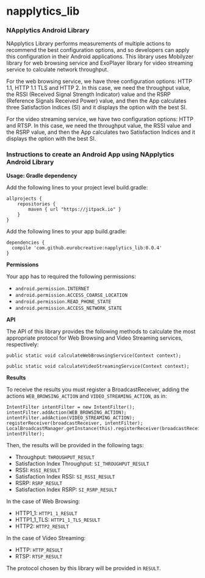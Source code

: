 # napplytics_lib
<h3><b>NApplytics Android Library</b></h3>

NApplytics Library performs measurements of multiple actions to recommend the best configuration options, and so developers can apply this configuration in their Android applications. This library uses Mobilyzer library for web browsing service and ExoPlayer library for video streaming service to calculate network throughput.

For the web browsing service, we have three configuration options: HTTP 1.1, HTTP 1.1 TLS and HTTP 2. In this case, we need the throughput value, the RSSI (Received Signal Strength Indicator) value and the RSRP (Reference Signals Received Power) value, and then the App calculates three Satisfaction Indices (SI) and it displays the option with the best SI.

For the video streaming service, we have two configuration options: HTTP and RTSP. In this case, we need the throughput value, the RSSI value and the RSRP value, and then the App calculates two Satisfaction Indices and it displays the option with the best SI.

<h3><b>Instructions to create an Android App using NApplytics Android Library</b></h3>

<b>Usage: Gradle dependency</b>

Add the following lines to your project level build.gradle:

```
allprojects {
	repositories {
		maven { url "https://jitpack.io" }
	}
}
```

Add the following lines to your app build.gradle:

```
dependencies {
  compile 'com.github.eurobcreative:napplytics_lib:0.0.4'
}
```


<b>Permissions</b>

Your app has to required the following permissions:

  - ```android.permission.INTERNET```
  - ```android.permission.ACCESS_COARSE_LOCATION```
  - ```android.permission.READ_PHONE_STATE```
  - ```android.permission.ACCESS_NETWORK_STATE```


<b>API</b>

The API of this library provides the following methods to calculate the most appropriate protocol for Web Browsing and Video Streaming services, respectively:

```
public static void calculateWebBrowsingService(Context context);
```

```
public static void calculateVideoStreamingService(Context context);
```

<b>Results</b>

To receive the results you must register a BroadcastReceiver, adding the actions ```WEB_BROWSING_ACTION``` and ```VIDEO_STREAMING_ACTION```, as in:

```
IntentFilter intentFilter = new IntentFilter();
intentFilter.addAction(WEB_BROWSING_ACTION);
intentFilter.addAction(VIDEO_STREAMING_ACTION);
registerReceiver(broadcastReceiver, intentFilter);
LocalBroadcastManager.getInstance(this).registerReceiver(broadcastReceiver, intentFilter);
```

Then, the results will be provided in the following tags:

  - Throughput: ```THROUGHPUT_RESULT```
  - Satisfaction Index Throughput: ```SI_THROUGHPUT_RESULT```
  - RSSI: ```RSSI_RESULT```
  - Satisfaction Index RSSI: ```SI_RSSI_RESULT```
  - RSRP: ```RSRP_RESULT```
  - Satisfaction Index RSRP: ```SI_RSRP_RESULT```
  
  In the case of Web Browsing:
  
  - HTTP1_1: ```HTTP1_1_RESULT```
  - HTTP1_1_TLS: ```HTTP1_1_TLS_RESULT```
  - HTTP2: ```HTTP2_RESULT```
  
  In the case of Video Streaming:
  
  - HTTP: ```HTTP_RESULT```
  - RTSP: ```RTSP_RESULT```
  
  The protocol chosen by this library will be provided in ```RESULT```.
  
